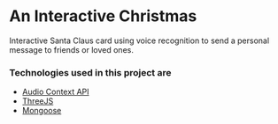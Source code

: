 # An Interactive Christmas
Interactive Santa Claus card using voice recognition to send a personal message to friends or loved ones.

### Technologies used in this project are
- [Audio Context API](https://developer.mozilla.org/en-US/docs/Web/API/AudioContext)
- [ThreeJS](https://threejs.org/)
- [Mongoose](http://mongoosejs.com/)
